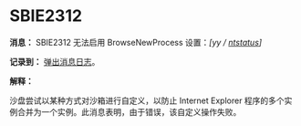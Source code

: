 # SBIE2312

**消息：** SBIE2312 无法启用 BrowseNewProcess 设置：_[yy / [ntstatus](NtStatusCodes.md)]_

**记录到：** [弹出消息日志](PopupMessageLog.md)。

**解释：**

沙盘尝试以某种方式对沙箱进行自定义，以防止 Internet Explorer 程序的多个实例合并为一个实例。此消息表明，由于错误，该自定义操作失败。
